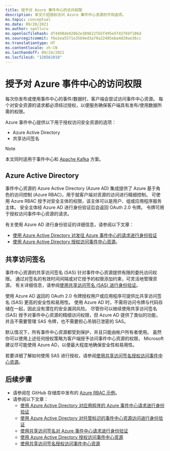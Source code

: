 ```yaml
---
title: 授予对 Azure 事件中心的访问权限
description: 本文介绍授权访问 Azure 事件中心资源的不同选项。
ms.topic: conceptual
ms.date: 09/20/2021
ms.author: spelluru
ms.openlocfilehash: df4498de020b2e389622fb5f495e5f42f69f186d
ms.sourcegitcommit: f6e2ea5571e35b9ed3a79a22485eba4d20ae36cc
ms.translationtype: HT
ms.contentlocale: zh-CN
ms.lasthandoff: 09/24/2021
ms.locfileid: "128561018"
---
```

# <a name="authorize-access-to-azure-event-hubs"></a>授予对 Azure 事件中心的访问权限
每次你发布或使用事件中心的事件/数据时，客户端会尝试访问事件中心资源。 每个对安全资源的请求都必须经过授权，以便服务确保客户端具有发布/使用数据所需的权限。 

Azure 事件中心提供以下用于授权访问安全资源的选项：

- Azure Active Directory
- 共享访问签名

> [!NOTE]
> 本文同时适用于事件中心和 [Apache Kafka](event-hubs-for-kafka-ecosystem-overview.md) 方案。 

## <a name="azure-active-directory"></a>Azure Active Directory
事件中心资源的 Azure Active Directory (Azure AD) 集成提供了 Azure 基于角色的访问控制 (Azure RBAC)，用于就客户端对资源的访问进行精细控制。 可使用 Azure RBAC 授予对安全主体的权限，该主体可以是用户、组或应用程序服务主体。 安全主体经 Azure AD 进行身份验证后会返回 OAuth 2.0 令牌。 令牌可用于授权访问事件中心资源的请求。

有关使用 Azure AD 进行身份验证的详细信息，请参阅以下文章：

- [使用 Azure Active Directory 对发往 Azure 事件中心的请求进行身份验证](authenticate-application.md)
- [使用 Azure Active Directory 授权访问事件中心资源](authorize-access-azure-active-directory.md)。

## <a name="shared-access-signatures"></a>共享访问签名 
事件中心资源的共享访问签名 (SAS) 针对事件中心资源提供有限的委托访问权限。 通过对签名的有效时间间隔或对它授予的权限添加约束，可灵活地管理资源。 有关详细信息，请参阅[使用共享访问签名 (SAS) 进行身份验证](authenticate-shared-access-signature.md)。 

使用 Azure AD 返回的 OAuth 2.0 令牌授权用户或应用程序可提供比共享访问签名 (SAS) 更高的安全性和易用性。 使用 Azure AD 时，不需将访问令牌与代码存储在一起，因此没有潜在的安全漏洞风险。 尽管你可以继续使用共享访问签名 (SAS) 授予对事件中心资源的精细访问权限，但 Azure AD 提供了类似的功能，并且不需要管理 SAS 令牌，也不需要担心吊销已泄密的 SAS。 

默认情况下，所有事件中心资源都受到保护，并且只能由帐户所有者使用。 虽然你可以使用上述任何授权策略为客户端授予访问事件中心资源的权限， Microsoft 建议尽可能使用 Azure AD，以便最大程度地确保安全性和易用性。

若要详细了解如何使用 SAS 进行授权，请参阅[使用共享访问签名授权访问事件中心资源](authorize-access-shared-access-signature.md)。

## <a name="next-steps"></a>后续步骤
- 请参阅在 GitHub 存储库中发布的 [Azure RBAC 示例](https://github.com/Azure/azure-event-hubs/tree/master/samples/DotNet/Microsoft.Azure.EventHubs/Rbac)。 
- 请参阅以下文章：
    - [使用 Azure Active Directory 对应用程序的 Azure 事件中心请求进行身份验证](authenticate-application.md)
    - [使用 Azure Active Directory 对托管标识的事件中心资源访问进行身份验证](authenticate-managed-identity.md)
    - [使用共享访问签名对 Azure 事件中心请求进行身份验证](authenticate-shared-access-signature.md)
    - [使用 Azure Active Directory 授权访问事件中心资源](authorize-access-azure-active-directory.md)
    - [使用共享访问签名授权访问事件中心资源](authorize-access-shared-access-signature.md)

